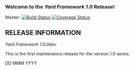 ### Welcome to the *Yard Framework 1.0* Release!


Master:
[![Build Status](https://travis-ci.org/RosarioGrosso/yard.svg?branch=master)](https://travis-ci.org/RosarioGrosso/yard)
[![Coverage Status](https://img.shields.io/coveralls/RosarioGrosso/yard.svg)](https://coveralls.io/r/RosarioGrosso/yard)
## RELEASE INFORMATION

*Yard Framework 1.0.0dev*

This is the first maintenance release for the version 1.0 series.

DD MMM YYYY